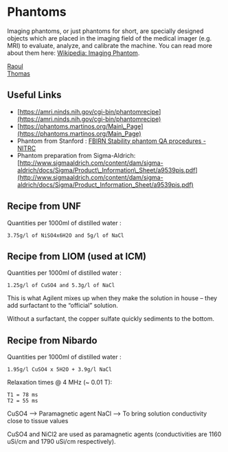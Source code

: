 # Phantoms

Imaging phantoms, or just phantoms for short, are specially designed objects which are placed in the imaging field of the medical imager \(e.g. MRI\) to evaluate, analyze, and calibrate the machine. You can read more about them here: [Wikipedia: Imaging Phantom](https://en.wikipedia.org/wiki/Imaging_phantom).

[Raoul](https://docs.google.com/document/d/13kqU9UymurCZCsJhSmwBswvxMWmhZFrv56jog0XQByU/edit?usp=sharing)  
[Thomas](https://docs.google.com/document/d/10s1OFtNo7l2rITrzPSovPtF-0k9QaMFQk3BYoD12b7I/edit?usp=sharing)

 
## Useful Links

* [https://amri.ninds.nih.gov/cgi-bin/phantomrecipe](https://amri.ninds.nih.gov/cgi-bin/phantomrecipe)
* [https://phantoms.martinos.org/Main\_Page](https://phantoms.martinos.org/Main_Page)
* Phantom from Stanford : [FBIRN Stability phantom QA procedures - NITRC](https://www.nitrc.org/frs/download.php/275/fBIRN_phantom_qaProcedures.pdf)
* Phantom preparation from Sigma-Aldrich: [http://www.sigmaaldrich.com/content/dam/sigma-aldrich/docs/Sigma/Product\_Information\_Sheet/a9539pis.pdf](http://www.sigmaaldrich.com/content/dam/sigma-aldrich/docs/Sigma/Product_Information_Sheet/a9539pis.pdf)

## Recipe from UNF

Quantities per 1000ml of distilled water :

```text
3.75g/l of NiSO4x6H2O and 5g/l of NaCl
```

## Recipe from LIOM \(used at ICM\)

Quantities per 1000ml of distilled water :

```text
1.25g/l of CuSO4 and 5.3g/l of NaCl
```

This is what Agilent mixes up when they make the solution in house – they add surfactant to the “official” solution.

Without a surfactant, the copper sulfate quickly sediments to the bottom.

## Recipe from Nibardo

Quantities per 1000ml of distilled water :

```text
1.95g/l CuSO4 x 5H2O + 3.9g/l NaCl
```

Relaxation times @ 4 MHz \(~ 0.01 T\):

```text
T1 = 78 ms
T2 = 55 ms
```

CuSO4 –&gt; Paramagnetic agent NaCl –&gt; To bring solution conductivity close to tissue values

CuSO4 and NiCl2 are used as paramagnetic agents \(conductivities are 1160 uSi/cm and 1790 uSi/cm respectively\).

